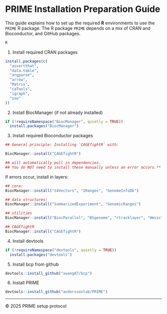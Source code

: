 # PRIME Installation Preparation Guide

This guide explains how to set up the required **R** environments to use the `PRIME` R package.
The R package `PRIME` depends on a mix of CRAN and Bioconductor, and GitHub packages.

```bash
R
```

1. Install required CRAN packages
```r
install.packages(c(
  "assertthat",
  "data.table",
  "argparse",
  "arrow",
  "Matrix",
  "caTools",
  "igraph",
  "zoo"
))
```

2. Install BiocManager (if not already installed)
```r
if (!requireNamespace("BiocManager", quietly = TRUE))
  install.packages("BiocManager")
```

3. Install required Bioconductor packages
```r
## General principle: Installing `CAGEfightR` with:

BiocManager::install("CAGEfightR")

## will automatically pull in dependencies.
## You do NOT need to install these manually unless an error occurs.**
```
If errors occur, install in layers:
```r
## core:
BiocManager::install("S4Vectors", "IRanges", "GenomeInfoDb")

## data structures:
BiocManager::install("SummarizedExperiment", "GenomicRanges")

## utilities
BiocManager::install("BiocParallel", "BSgenome", "rtracklayer", "Hmisc")

## CAGEfightR
BiocManager::install("CAGEfightR")
```

4. Install devtools
```r
if (!requireNamespace("devtools", quietly = TRUE))
  install.packages("devtools")
```

5. Install bcp from github
```r
devtools::install_github("swang87/bcp")
```

6. Install PRIME
```r
devtools::install_github("anderssonlab/PRIME")
```
---

© 2025 PRIME setup protocol
